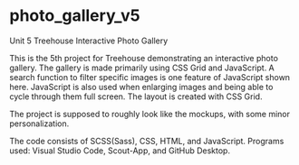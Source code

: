 # photo_gallery_v5
 Unit 5 Treehouse Interactive Photo Gallery

 This is the 5th project for Treehouse demonstrating an interactive photo gallery.
 The gallery is made primarily using CSS Grid and JavaScript. 
 A search function to filter specific images is one feature of JavaScript shown here. 
 JavaScript is also used when enlarging images and being able to cycle through them full screen. 
 The layout is created with CSS Grid.

 The project is supposed to roughly look like the mockups, with some minor personalization. 

 
 
 The code consists of SCSS(Sass), CSS, HTML, and JavaScript. 
 Programs used: Visual Studio Code, Scout-App, and GitHub Desktop. 
